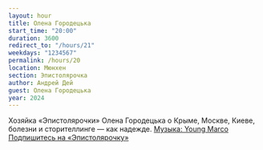 ```yaml
---
layout: hour
title: Олена Городецька
start_time: "20:00"
duration: 3600
redirect_to: "/hours/21"
weekdays: "1234567"
permalink: /hours/20
location: Мюнхен
section: Эпистолярочка
author: Андрей Дей
guest: Олена Городецька
year: 2024
---
```


Хозяйка «Эпистолярочки» Олена Городецька о Крыме, Москве, Киеве, болезни и сторителлинге — как надежде. <a href="https://publicpossession.bandcamp.com/track/encarta" target="_blank">Музыка: Young Marco</a> <a href="https://www.instagram.com/epistolyarochka" target="_blank">Подпишитесь на «Эпистолярочку»</a>
